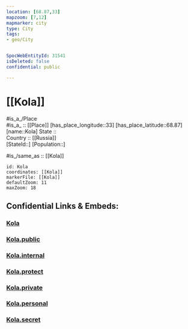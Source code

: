 ```yaml
---
location: [68.87,33] 
mapzoom: [7,12] 
mapmarker: city 
type: City
tags:
- geo/City


SpocWebEntityId: 31541
isDeleted: false
confidential: public

---
```


# [[Kola]] 

#is_a_/Place  
#is_a_ :: [[Place]] 
[has_place_longitude::33] 
[has_place_latitude::68.87] 
[name::Kola] 
State ::  
Country :: [[Russia]]  
[StateId::] 
[Population::] 


#is_/same_as :: [[Kola]] 

```leaflet
id: Kola
coordinates: [[Kola]] 
markerFile: [[Kola]] 
defaultZoom: 11 
maxZoom: 18
```


## Confidential Links & Embeds: 

### [Kola](/_Standards/Earth/Continent/Europe/Europe~East/Russia/Russia~NorthWest/Murmansk_Oblast/City/Kola.md) 

### [Kola.public](/_public/Earth/Continent/Europe/Europe~East/Russia/Russia~NorthWest/Murmansk_Oblast/City/Kola.public.md) 

### [Kola.internal](/_internal/Earth/Continent/Europe/Europe~East/Russia/Russia~NorthWest/Murmansk_Oblast/City/Kola.internal.md) 

### [Kola.protect](/_protect/Earth/Continent/Europe/Europe~East/Russia/Russia~NorthWest/Murmansk_Oblast/City/Kola.protect.md) 

### [Kola.private](/_private/Earth/Continent/Europe/Europe~East/Russia/Russia~NorthWest/Murmansk_Oblast/City/Kola.private.md) 

### [Kola.personal](/_personal/Earth/Continent/Europe/Europe~East/Russia/Russia~NorthWest/Murmansk_Oblast/City/Kola.personal.md) 

### [Kola.secret](/_secret/Earth/Continent/Europe/Europe~East/Russia/Russia~NorthWest/Murmansk_Oblast/City/Kola.secret.md)

